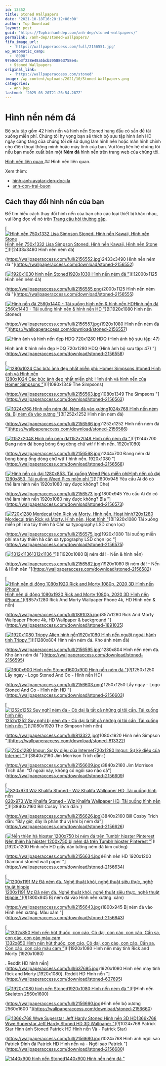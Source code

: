 ```yaml
---
id: 13352
title: Stoned Wallpapers
date: '2021-10-18T16:20:12+00:00'
author: Top Download
layout: post
guid: 'https://Tophinhanhdep.com/anh-dep/stoned-wallpapers/'
permalink: /anh-dep/stoned-wallpapers/
fifu_image_url:
  - 'https://wallpaperaccess.com/full/2156551.jpg'
wp_automatic_camp:
  - '8098'
97e0c6b3f228e48a5bcb2058863758e4:
  - Stoned Wallpapers
original_link:
  - 'https://wallpaperaccess.com/stoned'
image: /wp-content/uploads/2021/10/Stoned-Wallpapers.png
categories:
  - Ảnh Đẹp
lastmod: '2025-03-20T21:26:54.287Z'
---
```

# Hình nền ném đá

Bộ sưu tập gồm 42 hình nền và hình nền Stoned hàng đầu có sẵn để tải xuống miễn phí. Chúng tôi hy vọng bạn sẽ thích bộ sưu tập hình ảnh HD ngày càng tăng của chúng tôi để sử dụng làm hình nền hoặc màn hình chính cho điện thoại thông minh hoặc máy tính của bạn. Vui lòng liên hệ chúng tôi nếu bạn muốn xuất bản một **Ném đá** hình nền trên trang web của chúng tôi.

[Hình nền liên quan ](#related) ## Hình nền liên quan.

   
 Xem thêm:

   
- [hinh-anh-avatar-dep-doc-la](https://tophinhanhdep.com/anh-avatar/hinh-anh-avatar-dep-doc-la/)
- [anh-con-trai-buon](https://tophinhanhdep.com/anh-avatar/anh-con-trai-buon/)

## Cách thay đổi hình nền của bạn

Để tìm hiểu cách thay đổi hình nền của bạn cho các loại thiết bị khác nhau, vui lòng đọc về nó trên [Trang câu hỏi thường gặp](https://tophinhanhdep.com/faq/).

  
[[![Hình nền 750x1332 Lisa Simpson Stoned.  Hình nền Kawaii, Hình nền Stone](https://wallpaperaccess.com/full/2156551.jpg)Hình nền 750x1332 Lisa Simpson Stoned. Hình nền Kawaii, Hình nền Stone "](https://wallpaperaccess.com/download/stoned-2156551)](![2433x3490 Hình nền ném đá)

(https://wallpaperaccess.com/full/2156552.jpg)2433x3490 Hình nền ném đá "](https://wallpaperaccess.com/download/stoned-2156552)

[[![1920x1030 hình nền Stoned](https://wallpaperaccess.com/full/2156553.jpg)1920x1030 Hình nền ném đá "](https://wallpaperaccess.com/download/stoned-2156553)](![2000x1125 Hình nền ném đá)

(https://wallpaperaccess.com/full/2156555.png)2000x1125 Hình nền ném đá "](https://wallpaperaccess.com/download/stoned-2156555)

[[![Hình nền đá 2560x1440 - Tải xuống hình nền & hình nền HD](https://wallpaperaccess.com/full/2156556.jpg)Hình nền đá 2560x1440 - Tải xuống hình nền &amp; hình nền HD "](https://wallpaperaccess.com/download/stoned-2156556)](![1920x1080 hình nền Stoned)

(https://wallpaperaccess.com/full/2156557.jpg)1920x1080 Hình nền ném đá "](https://wallpaperaccess.com/download/stoned-2156557)

[![Hình ảnh và hình nền đẹp HDQ 720x1280 HDQ (Hình ảnh bộ sưu tập: 47)](https://wallpaperaccess.com/full/2156558.jpg)

Hình ảnh &amp; hình nền đẹp HDQ 720x1280 HDQ (Hình ảnh bộ sưu tập: 47) "](https://wallpaperaccess.com/download/stoned-2156558)

[[![1280x1024 Các bức ảnh đẹp nhất miễn phí: Homer Simpsons Stoned Hình ảnh và Hình nền](https://wallpaperaccess.com/full/2156559.jpg)1280x1024 Các bức ảnh đẹp nhất miễn phí: Hình ảnh và hình nền của Homer Simpsons "](https://wallpaperaccess.com/download/stoned-2156559)](![1080x1349 The Simpsons)

(https://wallpaperaccess.com/full/2156563.jpg)1080x1349 The Simpsons "](https://wallpaperaccess.com/download/stoned-2156563)

[[![1024x768 Hình nền ném đá.  Ném đá vào xương](https://wallpaperaccess.com/full/2156564.jpg)1024x768 Hình nền ném đá. Bị ném đá vào xương "](https://wallpaperaccess.com/download/stoned-2156564)](![1252x1252 Hình nền ném đá)

(https://wallpaperaccess.com/full/2156566.jpg)1252x1252 Hình nền ném đá "](https://wallpaperaccess.com/download/stoned-2156566)

[[![1152x2048 Hình nền ném đá](https://wallpaperaccess.com/full/2156567.jpg)1152x2048 Hình nền ném đá "](https://wallpaperaccess.com/download/stoned-2156567)](![1244x700 Đang ném đá bong bóng ống dòng chữ wtf f hình nền.  1920x1080)

(https://wallpaperaccess.com/full/2156568.jpg)1244x700 Đang ném đá bong bóng ống dòng chữ wtf f hình nền. 1920x1080 "](https://wallpaperaccess.com/download/stoned-2156568)

[[![Hình nền cỏ dại 1280x853.  Tải xuống Weed Pics miễn phí](https://wallpaperaccess.com/full/2156569.jpg)Hình nền cỏ dại 1280x853. Tải xuống Weed Pics miễn phí "](https://wallpaperaccess.com/download/stoned-2156569)](![1800x945 Yêu cầu Ai đó có thể làm hình nền 1920x1080 này được không?  Che)

(https://wallpaperaccess.com/full/2156573.jpg)1800x945 Yêu cầu Ai đó có thể làm hình nền 1920x1080 này được không? Bìa "](https://wallpaperaccess.com/download/stoned-2156573)

[[![720x1280 Mordecai trên Rick và Morty.  Hình nền, Hoạt hình](https://wallpaperaccess.com/full/177465.jpg)720x1280 Mordecai trên Rick và Morty. Hình nền, Hoạt hình "](https://wallpaperaccess.com/download/stoned-177465)](![1920x1080 Tải xuống miễn phí ma túy thiên hà Cần sa typography LSD chọn lọc)

(https://wallpaperaccess.com/full/2156575.jpg)1920x1080 Tải xuống miễn phí ma túy thiên hà cần sa typography LSD chọn lọc "](https://wallpaperaccess.com/download/stoned-2156575)

[[![1312x1136 ](https://wallpaperaccess.com/full/2156581.jpg)1312x1136 "](https://wallpaperaccess.com/download/stoned-2156581)](![1920x1080 Bị ném đá!  - Nền & hình nền)

(https://wallpaperaccess.com/full/2156582.jpg)1920x1080 Bị ném đá! - Nền &amp; Hình nền "](https://wallpaperaccess.com/download/stoned-2156582)

[[![Hình nền di động 1080x1920 Rick and Morty 1080p.  2020 3D Hình nền iPhone](https://wallpaperaccess.com/full/2156589.jpg)Hình nền di động 1080x1920 Rick and Morty 1080p. 2020 3D Hình nền iPhone "](https://wallpaperaccess.com/download/stoned-2156589)](![857x1280 Rick And Morty Wallpaper Phone 4k, HD Hình nền & nền)

(https://wallpaperaccess.com/full/1891035.jpg)857x1280 Rick And Morty Wallpaper Phone 4k, HD Wallpaper &amp; background "](https://wallpaperaccess.com/download/stoned-1891035)

[[![1920x1080 Trippy Alien hình nền](https://wallpaperaccess.com/full/1367113.jpg)1920x1080 Hình nền người ngoài hành tinh Trippy "](https://wallpaperaccess.com/download/stoned-1367113)](![1280x804 Hình nền ném đá.  Kho ảnh ném đá)

(https://wallpaperaccess.com/full/2156595.jpg)1280x804 Hình nền ném đá. Kho ảnh ném đá "](https://wallpaperaccess.com/download/stoned-2156595)

[[![1600x900 Hình nền Stoned](https://wallpaperaccess.com/full/2156602.jpg)1600x900 Hình nền ném đá "](https://wallpaperaccess.com/download/stoned-2156602)](![1250x1250 Lấy ngay - Logo Stoned And Co - Hình nền HD)

(https://wallpaperaccess.com/full/2156603.png)1250x1250 Lấy ngay - Logo Stoned And Co - Hình nền HD "](https://wallpaperaccess.com/download/stoned-2156603)

[[![1252x1252 Suy nghĩ ném đá - Cỏ dại là tất cả những gì tôi cần, Tải xuống hình nền](https://wallpaperaccess.com/full/2156606.jpg)1252x1252 Suy nghĩ bị ném đá - Cỏ dại là tất cả những gì tôi cần, Tải xuống hình nền "](https://wallpaperaccess.com/download/stoned-2156606)](![1080x1920 The Simpson hình nền)

(https://wallpaperaccess.com/full/813322.jpg)1080x1920 Hình nền Simpson "](https://wallpaperaccess.com/download/stoned-813322)

[[![720x1280 Imgur: Sự kỳ diệu của Internet](https://wallpaperaccess.com/full/2156608.jpg)720x1280 Imgur: Sự kỳ diệu của Internet "](https://wallpaperaccess.com/download/stoned-2156608)](![3840x2160 Jim Morrison Trích dẫn: )

(https://wallpaperaccess.com/full/2156609.jpg)3840x2160 Jim Morrison Trích dẫn: “Ở ngoài này, không có ngôi sao nào cả"](https://wallpaperaccess.com/download/stoned-2156609)

[[![820x973 Wiz Khalifa Stoned - Wiz Khalifa Wallpaper HD, Tải xuống hình nền](https://wallpaperaccess.com/full/2156624.jpg)820x973 Wiz Khalifa Stoned - Wiz Khalifa Wallpaper HD, Tải xuống hình nền "](https://wallpaperaccess.com/download/stoned-2156624)](![3840x2160 Bill Cosby Trích dẫn: )

(https://wallpaperaccess.com/full/2156626.jpg)3840x2160 Bill Cosby Trích dẫn: "Bây giờ, đây là phần thú vị khi bị ném đá"](https://wallpaperaccess.com/download/stoned-2156626)

[[![Nền thiên hà hipster 1200x750 bị ném đá trên Tumblr hipster Pinterest](https://wallpaperaccess.com/full/2156633.jpg)Nền thiên hà hipster 1200x750 bị ném đá trên Tumblr hipster Pinterest "](https://wallpaperaccess.com/download/stoned-2156633)](![1920x1200 Hình nền HD giấy dán tường ném đá kim cương)

(https://wallpaperaccess.com/full/2156634.jpg)Hình nền HD 1920x1200 Diamond stoned wall paper "](https://wallpaperaccess.com/download/stoned-2156634)

[[![1200x1191 Mz Đã ném đá.  Nghệ thuật khói, nghệ thuật siêu thực, nghệ thuật hippie](https://wallpaperaccess.com/full/2156640.jpg)1200x1191 Mz Đã ném đá. Nghệ thuật khói, nghệ thuật siêu thực, nghệ thuật Hippie "](https://wallpaperaccess.com/download/stoned-2156640)](![1800x945 Bị ném đá vào Hình nền xương.  xám)

(https://wallpaperaccess.com/full/2156643.jpg)1800x945 Bị ném đá vào Hình nền xương. Màu xám "](https://wallpaperaccess.com/download/stoned-2156643)

[[![1332x850 Hình nền hút thuốc, con cáo, Cỏ dại, con cáo, con cáo, Cần sa, con cáo, con cáo màu cam](https://wallpaperaccess.com/full/2156651.jpg)1332x850 Hình nền hút thuốc, con cáo, Cỏ dại, con cáo, con cáo, Cần sa, Con cáo, con cáo màu cam "](https://wallpaperaccess.com/download/stoned-2156651)](![1920x1080 Hình nền máy tính Rick and Morty [1920x1080)

.  Reddit HD hình nền](https://wallpaperaccess.com/full/637695.jpg)1920x1080 Hình nền máy tính Rick and Morty \[1920x1080\]. Reddit HD Hình nền "](https://wallpaperaccess.com/download/stoned-637695)

[[![1920x1080 hình nền Stoned](https://wallpaperaccess.com/full/2156657.jpg)1920x1080 Hình nền ném đá "](https://wallpaperaccess.com/download/stoned-2156657)](![Hình nền Skeleton 2560x1600)

(https://wallpaperaccess.com/full/2156660.jpg)Hình nền bộ xương 2560x1600 "](https://wallpaperaccess.com/download/stoned-2156660)

[[![1366x768 Wwe Superstar Jeff Hardy Stoned Hình nền 3D HD](https://wallpaperaccess.com/full/2156668.jpg)1366x768 Wwe Superstar Jeff Hardy Stoned HD 3D Wallpaper "](https://wallpaperaccess.com/download/stoned-2156668)](![1024x768 Patrick Star Hình ảnh Stoned Patrick HD Hình nền Và - Patrick Star)

(https://wallpaperaccess.com/full/2156680.jpg)1024x768 Hình ảnh ngôi sao Patrick Đính đá Patrick HD Hình nền và - Ngôi sao Patrick "](https://wallpaperaccess.com/download/stoned-2156680)

[![1440x900 hình nền Stoned](https://wallpaperaccess.com/full/916194.jpg)1440x900 Hình nền ném đá "](https://wallpaperaccess.com/download/stoned-916194)
